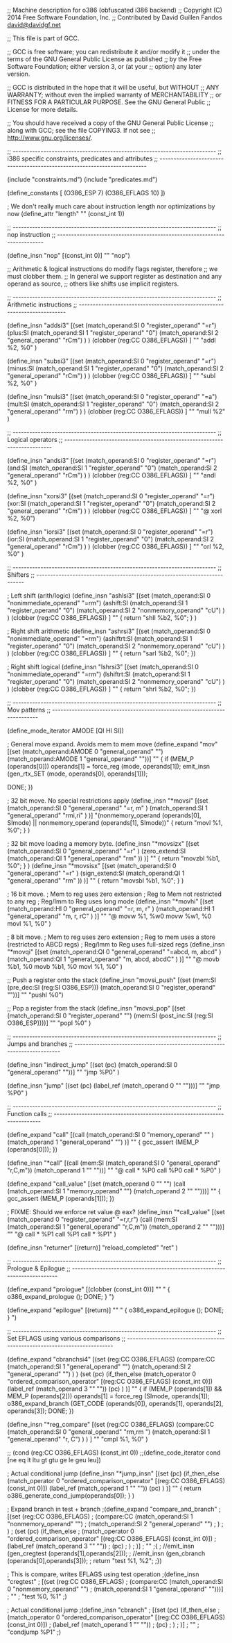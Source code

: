 ;; Machine description for o386 (obfuscated i386 backend)
;; Copyright (C) 2014 Free Software Foundation, Inc.
;; Contributed by David Guillen Fandos <david@davidgf.net>

;; This file is part of GCC.

;; GCC is free software; you can redistribute it and/or modify it
;; under the terms of the GNU General Public License as published
;; by the Free Software Foundation; either version 3, or (at your
;; option) any later version.

;; GCC is distributed in the hope that it will be useful, but WITHOUT
;; ANY WARRANTY; without even the implied warranty of MERCHANTABILITY
;; or FITNESS FOR A PARTICULAR PURPOSE.  See the GNU General Public
;; License for more details.

;; You should have received a copy of the GNU General Public License
;; along with GCC; see the file COPYING3.  If not see
;; <http://www.gnu.org/licenses/>.

;; -------------------------------------------------------------------------
;; i386 specific constraints, predicates and attributes
;; -------------------------------------------------------------------------

(include "constraints.md")
(include "predicates.md")

(define_constants [
  (O386_ESP         7)
  (O386_EFLAGS     10)
])

; We don't really much care about instruction length nor optimizations by now
(define_attr "length" "" (const_int 1))

;; -------------------------------------------------------------------------
;; nop instruction
;; -------------------------------------------------------------------------

(define_insn "nop"
  [(const_int 0)]
  ""
  "nop")

;; Arithmetic & logical instructions do modify flags register, therefore 
;; we must clobber them.
;; In general we support register as destination and any operand as source,
;; others like shifts use implicit registers.

;; -------------------------------------------------------------------------
;; Arithmetic instructions
;; -------------------------------------------------------------------------

(define_insn "addsi3"
  [(set (match_operand:SI 0 "register_operand" "=r")
        (plus:SI
             (match_operand:SI  1 "register_operand" "0")
             (match_operand:SI  2 "general_operand"  "rCm")
        )
   )
   (clobber (reg:CC O386_EFLAGS))
  ]
  ""
  "addl %2, %0"
)


(define_insn "subsi3"
  [(set (match_operand:SI 0 "register_operand" "=r")
        (minus:SI
             (match_operand:SI  1 "register_operand" "0")
             (match_operand:SI  2 "general_operand"  "rCm")
        )
   )
   (clobber (reg:CC O386_EFLAGS))
  ]
  ""
  "subl %2, %0"
)

(define_insn "mulsi3"
  [(set (match_operand:SI 0 "register_operand" "=a")
        (mult:SI
             (match_operand:SI  1 "register_operand" "0")
             (match_operand:SI  2 "general_operand"  "rm")
        )
   )
   (clobber (reg:CC O386_EFLAGS))
  ]
  ""
  "mull %2"
)

;; -------------------------------------------------------------------------
;; Logical operators
;; -------------------------------------------------------------------------

(define_insn "andsi3"
  [(set (match_operand:SI 0 "register_operand" "=r")
        (and:SI
             (match_operand:SI  1 "register_operand" "0")
             (match_operand:SI  2 "general_operand"  "rCm")
        )
   )
   (clobber (reg:CC O386_EFLAGS))
  ]
  ""
  "andl %2, %0"
)

(define_insn "xorsi3"
  [(set (match_operand:SI 0 "register_operand" "=r")
        (xor:SI
             (match_operand:SI  1 "register_operand" "0")
             (match_operand:SI  2 "general_operand"  "rCm")
        )
   )
   (clobber (reg:CC O386_EFLAGS))
  ]
  ""
  "@
  xorl %2, %0")

(define_insn "iorsi3"
  [(set (match_operand:SI 0 "register_operand" "=r")
        (ior:SI
             (match_operand:SI  1 "register_operand" "0")
             (match_operand:SI  2 "general_operand"  "rCm")
        )
   )
   (clobber (reg:CC O386_EFLAGS))
  ]
  ""
  "orl %2, %0"
)

;; -------------------------------------------------------------------------
;; Shifters
;; -------------------------------------------------------------------------

; Left shift (arith/logic)
(define_insn "ashlsi3"
  [(set (match_operand:SI 0 "nonimmediate_operand" "=rm")
        (ashift:SI
             (match_operand:SI  1 "register_operand" "0")
             (match_operand:SI  2 "nonmemory_operand" "cU")
        )
   )
   (clobber (reg:CC O386_EFLAGS))
  ]
  ""
{
  return "shll   %b2,  %0";
}
)


; Right shift arithmetic
(define_insn "ashrsi3"
  [(set (match_operand:SI 0 "nonimmediate_operand" "=rm")
        (ashiftrt:SI
             (match_operand:SI  1 "register_operand" "0")
             (match_operand:SI  2 "nonmemory_operand" "cU")
        )
   )
   (clobber (reg:CC O386_EFLAGS))
  ]
""
{
  return "sarl   %b2,  %0";
})


; Right shift logical
(define_insn "lshrsi3"
  [(set (match_operand:SI 0 "nonimmediate_operand" "=rm")
        (lshiftrt:SI
             (match_operand:SI  1 "register_operand" "0")
             (match_operand:SI  2 "nonmemory_operand" "cU")
        )
   )
   (clobber (reg:CC O386_EFLAGS))
  ]
  ""
{
  return "shrl   %b2,  %0";
})

;; -------------------------------------------------------------------------
;; Mov patterns 
;; -------------------------------------------------------------------------

(define_mode_iterator AMODE [QI HI SI])

; General move expand. Avoids mem to mem move
(define_expand "mov<mode>"
  [(set (match_operand:AMODE 0 "general_operand" "")
        (match_operand:AMODE 1 "general_operand" ""))]
   ""
{
  if (MEM_P (operands[0]))
    operands[1] = force_reg (<MODE>mode, operands[1]);
  emit_insn (gen_rtx_SET (<MODE>mode, operands[0], operands[1]));
  
  DONE;
})

; 32 bit move. No special restrictions apply
(define_insn "*movsi"
  [(set  (match_operand:SI 0 "general_operand" "=r, m"  )
         (match_operand:SI 1 "general_operand" "rmi,ri" )
  )]
  "(nonmemory_operand (operands[0], SImode) || nonmemory_operand (operands[1], SImode))"
{
  return "movl %1, %0";
}
)

; 32 bit move loading a memory byte.
(define_insn "*movsizx"
  [(set  (match_operand:SI 0 "general_operand" "=r"  )
         (zero_extend:SI (match_operand:QI 1 "general_operand" "rm" ))
  )]
  ""
{
  return "movzbl %b1, %0";
}
)
(define_insn "*movsisx"
  [(set  (match_operand:SI 0 "general_operand" "=r"  )
         (sign_extend:SI (match_operand:QI 1 "general_operand" "rm" ))
  )]
  ""
{
  return "movsbl %b1, %0";
}
)

; 16 bit move.
; Mem to reg uses zero extension
; Reg to Mem not restricted to any reg
; Reg/Imm to Reg uses long mode
(define_insn "*movhi"
  [(set  (match_operand:HI 0 "general_operand" "=r, m, r" )
         (match_operand:HI 1 "general_operand" "m,  r, rC" )
  )]
  ""
  "@
  movw   %1, %w0
  movw   %w1, %0
  movl   %1, %0"
)


; 8 bit move.
; Mem to reg uses zero extension
; Reg to mem uses a store (restricted to ABCD regs)
; Reg/Imm to Reg uses full-sized regs
(define_insn "*movqi"
  [(set  (match_operand:QI 0 "general_operand" "=abcd, m,    abcd"  )
         (match_operand:QI 1 "general_operand" "m,     abcd, abcdC" )
  )]
  ""
  "@
  movb   %b1, %0
  movb   %b1, %0
  movl   %1, %0"
)


;; Push a register onto the stack
(define_insn "movsi_push"
  [(set (mem:SI (pre_dec:SI (reg:SI O386_ESP)))
  	(match_operand:SI 0 "register_operand" ""))]
  ""
  "pushl   %0")

;; Pop a register from the stack
(define_insn "movsi_pop"
  [(set (match_operand:SI 0 "register_operand" "")
  	(mem:SI (post_inc:SI (reg:SI O386_ESP))))]
  ""
  "popl    %0"
)


;; -------------------------------------------------------------------------
;; Jumps and branches
;; -------------------------------------------------------------------------

(define_insn "indirect_jump"
  [(set (pc) (match_operand:SI 0 "general_operand" ""))]
  ""
  "jmp    %P0"
)

(define_insn "jump"
  [(set (pc)
	(label_ref (match_operand 0 "" "")))]
  ""
  "jmp   %P0"
)


;; -------------------------------------------------------------------------
;; Function calls
;; -------------------------------------------------------------------------

(define_expand "call"
  [(call (match_operand:SI 0 "memory_operand" "" )
         (match_operand    1 "general_operand" "")
  )]
  ""
{
  gcc_assert (MEM_P (operands[0]));
})

(define_insn "*call"
  [(call (mem:SI (match_operand:SI 0 "general_operand" "r,C,m"))
         (match_operand    1 "" ""))]
  ""
  "@
   call * %P0
   call   %P0
   call * %P0"
)

(define_expand "call_value"
  [(set (match_operand 0 "" "")
        (call (match_operand:SI 1 "memory_operand" "")
              (match_operand 2 "" "")))]
  ""
{
  gcc_assert (MEM_P (operands[1]));
})

; FIXME: Should we enforce ret value @ eax?
(define_insn "*call_value"
  [(set (match_operand 0 "register_operand" "=r,r,r")
        (call (mem:SI (match_operand:SI 1 "general_operand" "r,C,m"))
              (match_operand 2 "" "")))]
  ""
  "@
  call * %P1
  call   %P1
  call * %P1"
)


(define_insn "returner"
  [(return)]
  "reload_completed"
  "ret"
)

;; -------------------------------------------------------------------------
;; Prologue & Epilogue
;; -------------------------------------------------------------------------

(define_expand "prologue"
  [(clobber (const_int 0))]
  ""
  "
{
  o386_expand_prologue ();
  DONE;
}
")

(define_expand "epilogue"
  [(return)]
  ""
  "
{
  o386_expand_epilogue ();
  DONE;
}
")



;; -------------------------------------------------------------------------
;; Set EFLAGS using various comparisons
;; -------------------------------------------------------------------------

(define_expand "cbranchsi4"
  [(set (reg:CC O386_EFLAGS)
        (compare:CC (match_operand:SI 1 "general_operand" "")
                    (match_operand:SI 2 "general_operand" "")
        )
   )
  (set (pc) (if_then_else
             (match_operator 0 "ordered_comparison_operator" [(reg:CC O386_EFLAGS) (const_int 0)])
             (label_ref (match_operand 3 "" ""))
             (pc)
            )
  )]
  ""
{
  if (MEM_P (operands[1]) && MEM_P (operands[2]))
    operands[1] = force_reg (SImode, operands[1]);
  o386_expand_branch (GET_CODE (operands[0]), operands[1], operands[2], operands[3]);
  DONE;
})

(define_insn "*reg_compare"
  [(set (reg:CC O386_EFLAGS)
        (compare:CC (match_operand:SI 0 "general_operand" "rm,rm ")
                    (match_operand:SI 1 "general_operand" "r, C")
        )
  )
  ]
 ""
 "cmpl %1, %0"
)


;;              (cond (reg:CC O386_EFLAGS) (const_int 0))
;;(define_code_iterator cond [ne eq lt ltu gt gtu ge le geu leu])

; Actual conditional jump
(define_insn "*jump_insn"
  [(set (pc) (if_then_else
              (match_operator 0 "ordered_comparison_operator" [(reg:CC O386_EFLAGS) (const_int 0)])
              (label_ref (match_operand 1 "" ""))
              (pc)
             )
   )]
  ""
{
  return o386_generate_cond_jump(operands[0]);
}
)



; Expand branch in test + branch
;(define_expand "compare_and_branch"
;  [(set (reg:CC O386_EFLAGS)
;        (compare:CC (match_operand:SI 1 "nonmemory_operand" "")
;                    (match_operand:SI 2 "general_operand" "")
;         )
;    )
;  (set (pc) (if_then_else
;             (match_operator 0 "ordered_comparison_operator" [(reg:CC O386_EFLAGS) (const_int 0)])
;             (label_ref (match_operand 3 "" ""))
;             (pc)
;            )
;  )]
;  ""
;{
;  //emit_insn (gen_cregtest (operands[1],operands[2]));
;  //emit_insn (gen_cbranch  (operands[0],operands[3]));
;  return "test %1, %2";
;})

; This is compare, writes EFLAGS using test operation
;(define_insn "cregtest"
;  [(set (reg:CC O386_EFLAGS)
;        (compare:CC (match_operand:SI 0 "nonmemory_operand" "")
;                    (match_operand:SI 1 "general_operand" "")))]
;  ""
;  "test %0, %1"
;)

; Actual conditional jump
;(define_insn "cbranch"
;  [(set (pc) (if_then_else
;              (match_operator 0 "ordered_comparison_operator" [(reg:CC O386_EFLAGS) (const_int 0)])
;              (label_ref (match_operand 1 "" ""))
;              (pc)
;             )
;   )]
;  ""
;  "condjump %P1"
;)

